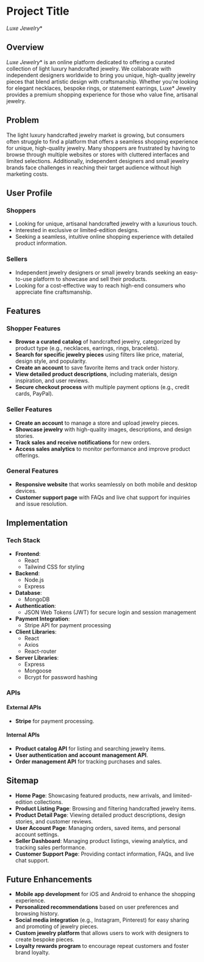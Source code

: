 # Project Title  
**Luxe* Jewelry**

## Overview  
**Luxe* Jewelry** is an online platform dedicated to offering a curated collection of light luxury handcrafted jewelry. We collaborate with independent designers worldwide to bring you unique, high-quality jewelry pieces that blend artistic design with craftsmanship. Whether you're looking for elegant necklaces, bespoke rings, or statement earrings, Luxe* Jewelry provides a premium shopping experience for those who value fine, artisanal jewelry.

## Problem  
The light luxury handcrafted jewelry market is growing, but consumers often struggle to find a platform that offers a seamless shopping experience for unique, high-quality jewelry. Many shoppers are frustrated by having to browse through multiple websites or stores with cluttered interfaces and limited selections. Additionally, independent designers and small jewelry brands face challenges in reaching their target audience without high marketing costs.

## User Profile

### Shoppers
- Looking for unique, artisanal handcrafted jewelry with a luxurious touch.
- Interested in exclusive or limited-edition designs.
- Seeking a seamless, intuitive online shopping experience with detailed product information.

### Sellers
- Independent jewelry designers or small jewelry brands seeking an easy-to-use platform to showcase and sell their products.
- Looking for a cost-effective way to reach high-end consumers who appreciate fine craftsmanship.

## Features

### Shopper Features
- **Browse a curated catalog** of handcrafted jewelry, categorized by product type (e.g., necklaces, earrings, rings, bracelets).
- **Search for specific jewelry pieces** using filters like price, material, design style, and popularity.
- **Create an account** to save favorite items and track order history.
- **View detailed product descriptions**, including materials, design inspiration, and user reviews.
- **Secure checkout process** with multiple payment options (e.g., credit cards, PayPal).

### Seller Features
- **Create an account** to manage a store and upload jewelry pieces.
- **Showcase jewelry** with high-quality images, descriptions, and design stories.
- **Track sales and receive notifications** for new orders.
- **Access sales analytics** to monitor performance and improve product offerings.

### General Features
- **Responsive website** that works seamlessly on both mobile and desktop devices.
- **Customer support page** with FAQs and live chat support for inquiries and issue resolution.

## Implementation

### Tech Stack
- **Frontend**:
  - React
  - Tailwind CSS for styling
- **Backend**:
  - Node.js
  - Express
- **Database**:
  - MongoDB
- **Authentication**:
  - JSON Web Tokens (JWT) for secure login and session management
- **Payment Integration**:
  - Stripe API for payment processing
- **Client Libraries**:
  - React
  - Axios
  - React-router
- **Server Libraries**:
  - Express
  - Mongoose
  - Bcrypt for password hashing

### APIs

#### External APIs
- **Stripe** for payment processing.

#### Internal APIs
- **Product catalog API** for listing and searching jewelry items.
- **User authentication and account management API**.
- **Order management API** for tracking purchases and sales.

## Sitemap

- **Home Page**: Showcasing featured products, new arrivals, and limited-edition collections.
- **Product Listing Page**: Browsing and filtering handcrafted jewelry items.
- **Product Detail Page**: Viewing detailed product descriptions, design stories, and customer reviews.
- **User Account Page**: Managing orders, saved items, and personal account settings.
- **Seller Dashboard**: Managing product listings, viewing analytics, and tracking sales performance.
- **Customer Support Page**: Providing contact information, FAQs, and live chat support.

## Future Enhancements
- **Mobile app development** for iOS and Android to enhance the shopping experience.
- **Personalized recommendations** based on user preferences and browsing history.
- **Social media integration** (e.g., Instagram, Pinterest) for easy sharing and promoting of jewelry pieces.
- **Custom jewelry platform** that allows users to work with designers to create bespoke pieces.
- **Loyalty rewards program** to encourage repeat customers and foster brand loyalty.


